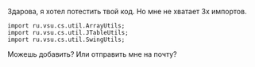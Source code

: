Здарова, я хотел потестить твой код. Но мне не хватает 3х импортов.

```
import ru.vsu.cs.util.ArrayUtils;
import ru.vsu.cs.util.JTableUtils;
import ru.vsu.cs.util.SwingUtils;
```
Можешь добавить? Или отправить мне на почту?
